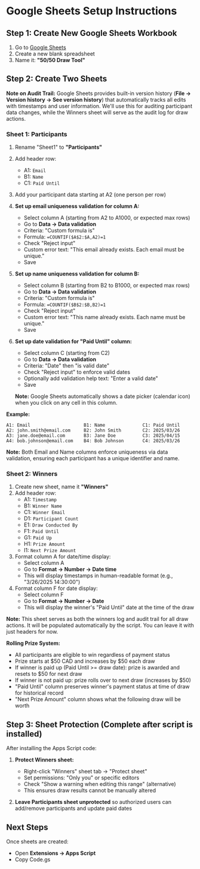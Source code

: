 # Google Sheets Setup Instructions

## Step 1: Create New Google Sheets Workbook

1. Go to [Google Sheets](https://sheets.google.com)
2. Create a new blank spreadsheet
3. Name it: **"50/50 Draw Tool"**

## Step 2: Create Two Sheets

**Note on Audit Trail:** Google Sheets provides built-in version history (**File → Version history → See version history**) that automatically tracks all edits with timestamps and user information. We'll use this for auditing participant data changes, while the Winners sheet will serve as the audit log for draw actions.

### Sheet 1: Participants
1. Rename "Sheet1" to **"Participants"**
2. Add header row:
   - A1: `Email`
   - B1: `Name`
   - C1: `Paid Until`
3. Add your participant data starting at A2 (one person per row)
4. **Set up email uniqueness validation for column A:**
   - Select column A (starting from A2 to A1000, or expected max rows)
   - Go to **Data → Data validation**
   - Criteria: "Custom formula is"
   - Formula: `=COUNTIF($A$2:$A,A2)=1`
   - Check "Reject input"
   - Custom error text: "This email already exists. Each email must be unique."
   - Save
5. **Set up name uniqueness validation for column B:**
   - Select column B (starting from B2 to B1000, or expected max rows)
   - Go to **Data → Data validation**
   - Criteria: "Custom formula is"
   - Formula: `=COUNTIF($B$2:$B,B2)=1`
   - Check "Reject input"
   - Custom error text: "This name already exists. Each name must be unique."
   - Save
6. **Set up date validation for "Paid Until" column:**
   - Select column C (starting from C2)
   - Go to **Data → Data validation**
   - Criteria: "Date" then "is valid date"
   - Check "Reject input" to enforce valid dates
   - Optionally add validation help text: "Enter a valid date"
   - Save

   **Note:** Google Sheets automatically shows a date picker (calendar icon) when you click on any cell in this column.

**Example:**
```
A1: Email                    B1: Name              C1: Paid Until
A2: john.smith@email.com     B2: John Smith        C2: 2025/03/26
A3: jane.doe@email.com       B3: Jane Doe          C3: 2025/04/15
A4: bob.johnson@email.com    B4: Bob Johnson       C4: 2025/03/26
```

**Note:** Both Email and Name columns enforce uniqueness via data validation, ensuring each participant has a unique identifier and name.

### Sheet 2: Winners
1. Create new sheet, name it **"Winners"**
2. Add header row:
   - A1: `Timestamp`
   - B1: `Winner Name`
   - C1: `Winner Email`
   - D1: `Participant Count`
   - E1: `Draw Conducted By`
   - F1: `Paid Until`
   - G1: `Paid Up`
   - H1: `Prize Amount`
   - I1: `Next Prize Amount`
3. Format column A for date/time display:
   - Select column A
   - Go to **Format → Number → Date time**
   - This will display timestamps in human-readable format (e.g., "3/26/2025 14:30:00")
4. Format column F for date display:
   - Select column F
   - Go to **Format → Number → Date**
   - This will display the winner's "Paid Until" date at the time of the draw

**Note:** This sheet serves as both the winners log and audit trail for all draw actions. It will be populated automatically by the script. You can leave it with just headers for now.

**Rolling Prize System:**
- All participants are eligible to win regardless of payment status
- Prize starts at $50 CAD and increases by $50 each draw
- If winner is paid up (Paid Until >= draw date): prize is awarded and resets to $50 for next draw
- If winner is not paid up: prize rolls over to next draw (increases by $50)
- "Paid Until" column preserves winner's payment status at time of draw for historical record
- "Next Prize Amount" column shows what the following draw will be worth

## Step 3: Sheet Protection (Complete after script is installed)

After installing the Apps Script code:

1. **Protect Winners sheet:**
   - Right-click "Winners" sheet tab → "Protect sheet"
   - Set permissions: "Only you" or specific editors
   - Check "Show a warning when editing this range" (alternative)
   - This ensures draw results cannot be manually altered

2. **Leave Participants sheet unprotected** so authorized users can add/remove participants and update paid dates

## Next Steps

Once sheets are created:
- Open **Extensions → Apps Script**
- Copy Code.gs